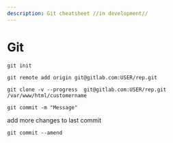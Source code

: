 ```yaml
---
description: Git cheatsheet //in development//
---
```


# Git



`git init`

`git remote add origin git@gitlab.com:USER/rep.git`



`git clone -v --progress  git@gitlab.com:USER/rep.git /var/www/html/customername`



`git commit -m "Message"`

add more changes to last commit

`git commit --amend` 

